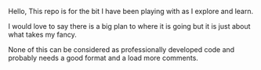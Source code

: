 Hello,
This repo is for the bit I have been playing with as I explore and learn.

I would love to say there is a big plan to where it is going but it is just about what takes my fancy.

None of this can be considered as professionally developed code and probably needs a good format and a load more comments.




